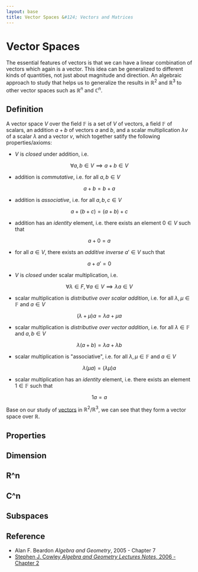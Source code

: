 ```yaml
---
layout: base
title: Vector Spaces &#124; Vectors and Matrices
---
```


# Vector Spaces

The essential features of vectors is that we can have a linear combination of vectors which again is a vector.
This idea can be generalized to different kinds of quantities, not just about magnitude and direction.
An algebraic approach to study that helps us to generalize the results in $\mathbb{R}^2$ and $\mathbb{R}^3$ to other vector spaces such as $\mathbb{R}^n$ and $\mathbb{C}^n$.

## Definition

A vector space $V$ over the field $\mathbb{F}$ is a set of $V$ of vectors, a field $\mathbb{F}$ of scalars,
an addition $a + b$ of vectors $a$ and $b$, and a scalar multiplication $\lambda v$ of a scalar $\lambda$ and a vector $v$,
which together satify the following properties/axioms:

* $V$ is _closed_ under addition, i.e.

$$
\forall a, b \in V \implies a + b \in V
$$

* addition is _commutative_, i.e. for all $a, b \in V$

$$
a + b = b + a
$$

* addition is _associative_, i.e. for all $a, b, c \in V$

$$
a + (b + c) = (a + b) + c
$$

* addition has an _identity_ element, i.e. there exists an element $0 \in V$ such that

$$
a + 0 = a
$$

* for all $a \in V$, there exists an _additive inverse_ $a' \in V$ such that

$$
a + a' = 0
$$

* $V$ is _closed_ under scalar multiplication, i.e.

$$
\forall \lambda \in F, \forall a \in V \implies \lambda a \in V
$$

* scalar multiplication is _distributive over scalar addition_, i.e. for all $\lambda, \mu \in \mathbb{F}$ and $a \in V$

$$
(\lambda + \mu)a = \lambda a + \mu a
$$

* scalar multiplication is _distributive over vector addition_, i.e. for all $\lambda \in \mathbb{F}$ and $a, b \in V$

$$
\lambda (a + b)= \lambda a + \lambda b
$$

* scalar multiplication is "associative", i.e. for all $\lambda, \mu \in \mathbb{F}$ and $a \in V$

$$
\lambda (\mu a) = (\lambda \mu) a
$$

* scalar multiplication has an _identity_ element, i.e. there exists an element $1 \in \mathbb{F}$ such that

$$
1 a = a
$$

Base on our study of [vectors](vectors.md) in $\mathbb{R}^2$/$\mathbb{R}^3$, we can see that they form a vector space over $\mathbb{R}$.

## Properties

## Dimension

## R^n

## C^n

## Subspaces

## Reference

* Alan F. Beardon _Algebra and Geometry_, 2005 - Chapter 7
* [Stephen J. Cowley _Algebra and Geometry Lectures Notes_, 2006 - Chapter 2](https://www.damtp.cam.ac.uk/user/sjc1/teaching/AandG/notes.pdf)
